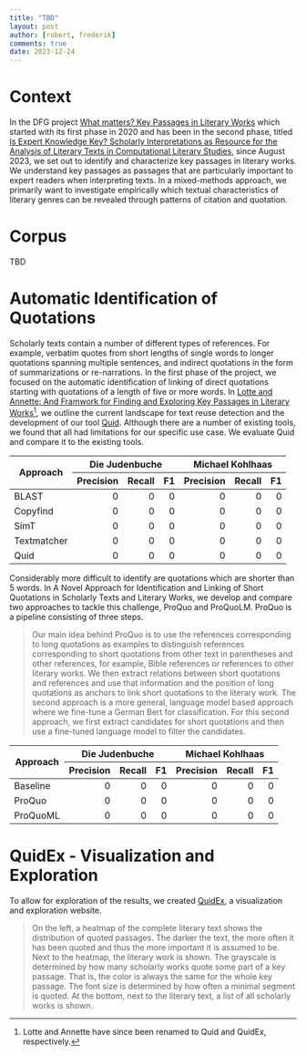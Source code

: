```yaml
---
title: "TBD"
layout: post
author: [robert, frederik]
comments: true
date: 2023-12-24
---
```


# Context

In the DFG project [What matters? Key Passages in Literary Works](https://www.projekte.hu-berlin.de/en/schluesselstellen/what-matters-key-passages-in-literary-works) which started with its first phase in 2020 and has been in the second phase, titled [Is Expert Knowledge Key? Scholarly Interpretations as Resource for the Analysis of Literary Texts in Computational Literary Studies](https://www.projekte.hu-berlin.de/en/schluesselstellen/index.html), since August 2023, we set out to identify and characterize key passages in literary works. We understand key passages as passages that are particularly important to expert readers when interpreting texts. In a mixed-methods approach, we primarily want to investigate empirically which textual characteristics of literary genres can be revealed through patterns of citation and quotation.

# Corpus

TBD

# Automatic Identification of Quotations

Scholarly texts contain a number of different types of references. For example, verbatim quotes from short lengths of single words to longer quotations spanning multiple sentences, and indirect quotations in the form of summarizations or re-narrations. In the first phase of the project, we focused on the automatic identification of linking of direct quotations starting with quotations of a length of five or more words. In [Lotte and Annette: And Framwork for Finding and Exploring Key Passages in Literary Works](https://aclanthology.org/2021.nlp4dh-1.7.pdf)[^1], we outline the current landscape for text reuse detection and the development of our tool [Quid](https://hu.berlin/quid). Although there are a number of existing tools, we found that all had limitations for our specific use case. We evaluate Quid and compare it to the  existing tools.

[^1]: Lotte and Annette have since been renamed to Quid and QuidEx, respectively.

<table>
  <thead>
    <tr>
      <th align="center" rowspan="3">Approach</th>
      <th align="center" colspan="3">Die Judenbuche</th>
      <th align="center" colspan="3">Michael Kohlhaas</th>
    </tr>
    <tr>
      <th align="left">Precision</th>
      <th align="left">Recall</th>
      <th align="left">F1</th>
      <th align="left">Precision</th>
      <th align="left">Recall</th>
      <th align="left">F1</th>
    </tr>
  </thead>
  <tbody>
    <tr>
      <td align="left">BLAST</td>
      <td align="right">0</td>
      <td align="right">0</td>
      <td align="right">0</td>
      <td align="right">0</td>
      <td align="right">0</td>
      <td align="right">0</td>
    </tr>
    <tr>
      <td align="left">Copyfind</td>
      <td align="right">0</td>
      <td align="right">0</td>
      <td align="right">0</td>
      <td align="right">0</td>
      <td align="right">0</td>
      <td align="right">0</td>
    </tr>
    <tr>
      <td align="left">SimT</td>
      <td align="right">0</td>
      <td align="right">0</td>
      <td align="right">0</td>
      <td align="right">0</td>
      <td align="right">0</td>
      <td align="right">0</td>
    </tr>
    <tr>
      <td align="left">Textmatcher</td>
      <td align="right">0</td>
      <td align="right">0</td>
      <td align="right">0</td>
      <td align="right">0</td>
      <td align="right">0</td>
      <td align="right">0</td>
    </tr>
    <tr>
      <td align="left">Quid</td>
      <td align="right">0</td>
      <td align="right">0</td>
      <td align="right">0</td>
      <td align="right">0</td>
      <td align="right">0</td>
      <td align="right">0</td>
    </tr>
  </tbody>
</table>

Considerably more difficult to identify are quotations which are shorter than 5 words. In A Novel Approach for Identification and Linking of Short Quotations in Scholarly Texts and Literary Works, we develop and compare two approaches to tackle this challenge, ProQuo and ProQuoLM. ProQuo is a pipeline consisting of three steps.
>Our main idea behind ProQuo is to use the references corresponding to long quotations as examples to distinguish references corresponding to short quotations from other text in parentheses and other references, for example, Bible references or references to other literary works. We then extract relations between short quotations and references and use that information and the position of long quotations as anchors to link short quotations to the literary work.
The second approach is a more general, language model based approach where we fine-tune a German Bert for classification. For this second approach, we first extract candidates for short quotations and then use a fine-tuned language model to filter the candidates.

<table>
  <thead>
    <tr>
      <th align="center" rowspan="2">Approach</th>
      <th align="center" colspan="3">Die Judenbuche</th>
      <th align="center" colspan="3">Michael Kohlhaas</th>
    </tr>
    <tr>
      <th align="left">Precision</th>
      <th align="left">Recall</th^>
      <th align="left">F1</th>
      <th align="left">Precision</th>
      <th align="left">Recall</th>
      <th align="left">F1</th>
    </tr>
  </thead>
  <tbody>
    <tr>
      <td align="left">Baseline</td>
      <td align="right">0</td>
      <td align="right">0</td>
      <td align="right">0</td>
      <td align="right">0</td>
      <td align="right">0</td>
      <td align="right">0</td>
    </tr>
    <tr>
      <td align="left">ProQuo</td>
      <td align="right">0</td>
      <td align="right">0</td>
      <td align="right">0</td>
      <td align="right">0</td>
      <td align="right">0</td>
      <td align="right">0</td>
    </tr>
    <tr>
      <td align="left">ProQuoML</td>
      <td align="right">0</td>
      <td align="right">0</td>
      <td align="right">0</td>
      <td align="right">0</td>
      <td align="right">0</td>
      <td align="right">0</td>
    </tr>
  </tbody>
</table>

# QuidEx - Visualization and Exploration

To allow for exploration of the results, we created [QuidEx](https://hu.berlin/quidex), a visualization and exploration website.
>On the left, a heatmap of the complete literary text shows the distribution of quoted passages. The darker the text, the more often it has been quoted and thus the more important it is assumed to be. Next to the heatmap, the literary work is shown. The grayscale is determined by how many scholarly works quote some part of a key passage. That is, the color is always the same for the whole key passage. The font size is determined by how often a minimal segment is quoted. At the bottom, next to the literary text, a list of all scholarly works is shown.